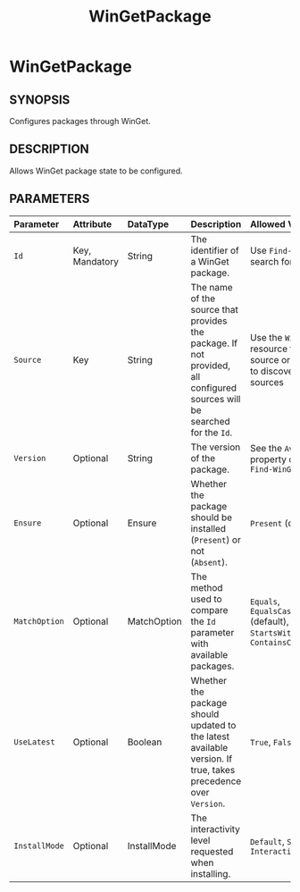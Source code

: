 ﻿---
external help file: Microsoft.WinGet.DSC.psm1-Help.xml
Module Name: Microsoft.WinGet.DSC
ms.date: 08/28/2024
online version:
schema: 2.0.0
title: WinGetPackage
---

# WinGetPackage

## SYNOPSIS
Configures packages through WinGet.

## DESCRIPTION

Allows WinGet package state to be configured.

## PARAMETERS

**Parameter**|**Attribute**|**DataType**|**Description**|**Allowed Values**
:-----|:-----|:-----|:-----|:-----
`Id`|Key, Mandatory|String|The identifier of a WinGet package.|Use `Find-WinGetPackage` to search for packages
`Source`|Key|String|The name of the source that provides the package. If not provided, all configured sources will be searched for the `Id`.|Use the `WinGetSources` resource to configure a source or `Get-WinGetSource` to discover the default sources
`Version`|Optional|String|The version of the package.|See the `AvailableVersions` property of output from `Find-WinGetPackage`
`Ensure`|Optional|Ensure|Whether the package should be installed (`Present`) or not (`Absent`).|`Present` (default), `Absent`
`MatchOption`|Optional|MatchOption|The method used to compare the `Id` parameter with available packages.|`Equals`, `EqualsCaseInsensitive` (default), `StartsWithCaseInsensitive`, `ContainsCaseInsensitive`
`UseLatest`|Optional|Boolean|Whether the package should updated to the latest available version. If true, takes precedence over `Version`.|`True`, `False` (default)
`InstallMode`|Optional|InstallMode|The interactivity level requested when installing.|`Default`, `Silent` (default), `Interactive`
